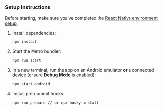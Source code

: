 ### Setup Instructions

Before starting, make sure you’ve completed the [React Native environment setup](https://reactnative.dev/docs/set-up-your-environment).

1. Install dependencies:

   ```bash
   npm install
   ```

2. Start the Metro bundler:

   ```bash
   npm run start
   ```

3. In a new terminal, run the app on an Android emulator **or** a connected device (ensure **Debug Mode** is enabled):

   ```bash
   npm start android
   ```

4. Install pre-commit hooks:
   ```bash
   npm run prepare // or npx husky install
   ```
